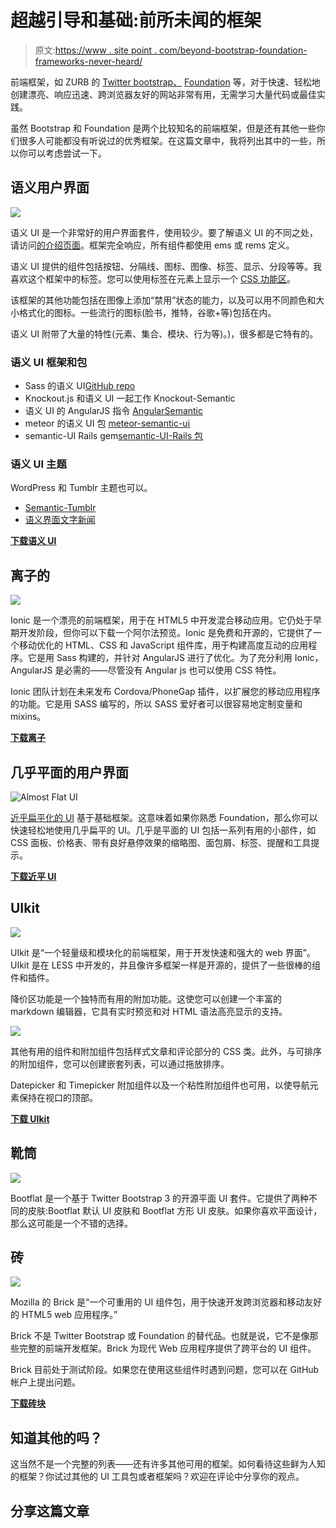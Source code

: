 # 超越引导和基础:前所未闻的框架

> 原文:[https://www . site point . com/beyond-bootstrap-foundation-frameworks-never-heard/](https://www.sitepoint.com/beyond-bootstrap-foundation-frameworks-never-heard/)

前端框架，如 ZURB 的 [Twitter bootstrap、](https://www.sitepoint.com/css/bootstrap/ "learn more about Bootstrap") [Foundation](https://www.sitepoint.com/css/foundation/ "learn more about Foundation") 等，对于快速、轻松地创建漂亮、响应迅速、跨浏览器友好的网站非常有用，无需学习大量代码或最佳实践。

虽然 Bootstrap 和 Foundation 是两个比较知名的前端框架，但是还有其他一些你们很多人可能都没有听说过的优秀框架。在这篇文章中，我将列出其中的一些，所以你可以考虑尝试一下。

## 语义用户界面

![](../Images/7cf98c804b1f42b13b1a7eff303a2b41.png)

语义 UI 是一个非常好的用户界面套件，使用较少。要了解语义 UI 的不同之处，请访问[的介绍页面](http://semantic-ui.com/introduction.html)。框架完全响应，所有组件都使用 ems 或 rems 定义。

语义 UI 提供的组件包括按钮、分隔线、图标、图像、标签、显示、分段等等。我喜欢这个框架中的标签。您可以使用标签在元素上显示一个 [CSS 功能区](https://www.sitepoint.com/pure-css3-ribbons/)。

该框架的其他功能包括在图像上添加“禁用”状态的能力，以及可以用不同颜色和大小格式化的图标。一些流行的图标(脸书，推特，谷歌+等)包括在内。

语义 UI 附带了大量的特性(元素、集合、模块、行为等)。)，很多都是它特有的。

### 语义 UI 框架和包

*   Sass 的语义 UI[GitHub repo](https://github.com/doabit/semantic-ui-sass)
*   Knockout.js 和语义 UI 一起工作 Knockout-Semantic
*   语义 UI 的 AngularJS 指令 [AngularSemantic](https://github.com/caitp/angular-semantic)
*   meteor 的语义 UI 包 [meteor-semantic-ui](https://github.com/nooitaf/meteor-semantic-ui)
*   semantic-UI Rails gem[semantic-UI-Rails 包](https://github.com/nd0ut/semantic-ui-rails)

### 语义 UI 主题

WordPress 和 Tumblr 主题也可以。

*   [Semantic-Tumblr](https://github.com/brigand/semantic-tumblr)
*   [语义界面文字新闻](https://github.com/ProjectCleverWeb/Semantic-UI-WordPress)

**[下载语义 UI](http://semantic-ui.com/)**

## 离子的

![](../Images/298acef18dfaafd60b138fdbbadf63ef.png)

Ionic 是一个漂亮的前端框架，用于在 HTML5 中开发混合移动应用。它仍处于早期开发阶段，但你可以下载一个阿尔法预览。Ionic 是免费和开源的，它提供了一个移动优化的 HTML、CSS 和 JavaScript 组件库，用于构建高度互动的应用程序。它是用 Sass 构建的，并针对 AngularJS 进行了优化。为了充分利用 Ionic，AngularJS 是必需的——尽管没有 Angular js 也可以使用 CSS 特性。

Ionic 团队计划在未来发布 Cordova/PhoneGap 插件，以扩展您的移动应用程序的功能。它是用 SASS 编写的，所以 SASS 爱好者可以很容易地定制变量和 mixins。

**[下载离子](http://ionicframework.com/)**

## 几乎平面的用户界面

![Almost Flat UI](../Images/00dc16bb5f5d842a6d7377e40abc90e6.png)

[近乎扁平化的 UI](http://websymphony.net/almost-flat-ui/) 基于基础框架。这意味着如果你熟悉 Foundation，那么你可以快速轻松地使用几乎扁平的 UI。几乎是平面的 UI 包括一系列有用的小部件，如 CSS 面板、价格表、带有良好悬停效果的缩略图、面包屑、标签、提醒和工具提示。

**[下载近平 UI](http://websymphony.net/almost-flat-ui/)**

## UIkit

![](../Images/ad613bad13cc135f9f1e4cad4cc8b702.png)

UIkit 是“一个轻量级和模块化的前端框架，用于开发快速和强大的 web 界面”。UIkit 是在 LESS 中开发的，并且像许多框架一样是开源的，提供了一些很棒的组件和插件。

降价区功能是一个独特而有用的附加功能。这使您可以创建一个丰富的 markdown 编辑器，它具有实时预览和对 HTML 语法高亮显示的支持。

![](../Images/6e770f55fd3282e950ceeba9bc1f8e01.png)

其他有用的组件和附加组件包括样式文章和评论部分的 CSS 类。此外，与可排序的附加组件，您可以创建嵌套列表，可以通过拖放排序。

Datepicker 和 Timepicker 附加组件以及一个粘性附加组件也可用，以使导航元素保持在视口的顶部。

**[下载 UIkit](http://www.getuikit.com)**

## 靴筒

![](../Images/41947eade044733dc6b81971d81a4922.png)

Bootflat 是一个基于 Twitter Bootstrap 3 的开源平面 UI 套件。它提供了两种不同的皮肤:Bootflat 默认 UI 皮肤和 Bootflat 方形 UI 皮肤。如果你喜欢平面设计，那么这可能是一个不错的选择。

## 砖

![](../Images/b2d4ada0b17c87db3272f716df8a585a.png)

Mozilla 的 Brick 是“一个可重用的 UI 组件包，用于快速开发跨浏览器和移动友好的 HTML5 web 应用程序。”

Brick 不是 Twitter Bootstrap 或 Foundation 的替代品。也就是说，它不是像那些完整的前端开发框架。Brick 为现代 Web 应用程序提供了跨平台的 UI 组件。

Brick 目前处于测试阶段。如果您在使用这些组件时遇到问题，您可以在 GitHub 帐户上提出问题。

**[下载砖块](http://mozilla.github.io/brick/)**

## 知道其他的吗？

这当然不是一个完整的列表——还有许多其他可用的框架。如何看待这些鲜为人知的框架？你试过其他的 UI 工具包或者框架吗？欢迎在评论中分享你的观点。

## 分享这篇文章